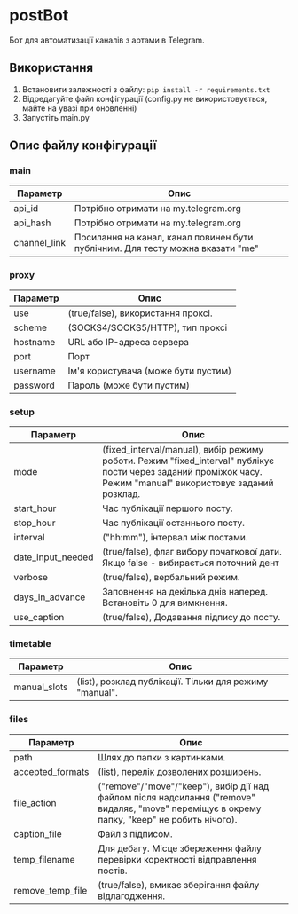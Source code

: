 # postBot
 Бот для автоматизації каналів з артами в Telegram.
## Використання
 1. Встановити залежності з файлу: ``` pip install -r requirements.txt ```
 2. Відредагуйте файл конфігурації (config.py не використовується, майте на увазі при оновленні)
 3. Запустіть main.py
## Опис файлу конфігурації
### main
| Параметр | Опис |
|---|--------------------------|
| api_id 	| Потрібно отримати на my.telegram.org 	|
| api_hash 	| Потрібно отримати на my.telegram.org 	|
| channel_link 	| Посилання на канал, канал повинен бути публічним. Для тесту можна вказати "me" 	|
### proxy
| Параметр | Опис |
|---|--------------------------|
|use  	|(true/false), використання проксі.  	|
|scheme  	|(SOCKS4/SOCKS5/HTTP), тип проксі  	|
|hostname  	|URL або IP-адреса сервера  	|
|port  	|Порт  	|
|username  	|Ім'я користувача (може бути пустим)  	|
|password  	|Пароль (може бути пустим)  	|
### setup
| Параметр | Опис |
|---|--------------------------|
|mode  	|(fixed_interval/manual), вибір режиму роботи. Режим "fixed_interval" публікує пости через заданий проміжок часу. Режим "manual" використовує заданий розклад. 	|
|start_hour  	|Час публікації першого посту.  	|
|stop_hour  	|Час публікації останнього посту.  	|
|interval  	|("hh:mm"), інтервал між постами.  	|
|date_input_needed  	|(true/false), флаг вибору початкової дати. Якщо false - вибирається поточний дент  	|
|verbose  	|(true/false), вербальний режим. 	|
|days_in_advance  	|Заповнення на декілька днів наперед. Встановіть 0 для вимкнення.  	|
|use_caption  	|(true/false), Додавання підпису до посту.  	|
### timetable
| Параметр | Опис |
|---|--------------------------|
|manual_slots  	|(list), розклад публікації. Тільки для режиму "manual". 	|
### files
| Параметр | Опис |
|---|--------------------------|
|path  	|Шлях до папки з картинками. 	|
|accepted_formats  	|(list), перелік дозволених розширень. 	|
|file_action  	|("remove"/"move"/"keep"), вибір дії над файлом після надсилання ("remove" видаляє, "move" переміщує в окрему папку, "keep" не робить нічого). 	|
|caption_file  	|Файл з підписом. 	|
|temp_filename  	|Для дебагу. Місце збереження файлу перевірки коректності відправлення постів. 	|
|remove_temp_file  	|(true/false), вмикає зберігання файлу відлагодження. 	|
